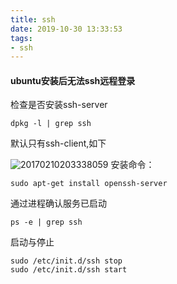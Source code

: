```yaml
---
title: ssh
date: 2019-10-30 13:33:53
tags:
- ssh
---
```

#### ubuntu安装后无法ssh远程登录
检查是否安装ssh-server
```
dpkg -l | grep ssh
```
默认只有ssh-client,如下

![20170210203338059](https://tvax1.sinaimg.cn/large/a60edd42gy1g8g662fyfoj20le059dgy.jpg)
安装命令：
```
sudo apt-get install openssh-server
```
通过进程确认服务已启动
```
ps -e | grep ssh
```
启动与停止
```
sudo /etc/init.d/ssh stop
sudo /etc/init.d/ssh start
```